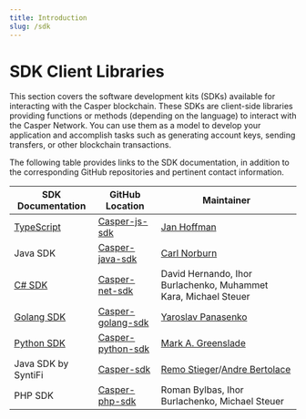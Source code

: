 ```yaml
---
title: Introduction
slug: /sdk
---
```


# SDK Client Libraries

This section covers the software development kits (SDKs) available for interacting with the Casper blockchain. These SDKs are client-side libraries providing functions or methods (depending on the language) to interact with the Casper Network. You can use them as a model to develop your application and accomplish tasks such as generating account keys, sending transfers, or other blockchain transactions.

The following table provides links to the SDK documentation, in addition to the corresponding GitHub repositories and pertinent contact information.

| SDK Documentation      | GitHub Location      | Maintainer |
| ---------------------- | -------------------- | ---------- |
|[TypeScript](dapp-dev-guide/building-dapps/sdk/script-sdk) | [Casper-js-sdk](https://github.com/casper-ecosystem/casper-js-sdk/)| [Jan Hoffman](mailto:jan@hfmn.pl) |
|Java SDK | [Casper-java-sdk](https://github.com/casper-network/casper-java-sdk/)| [Carl Norburn](mailto:carl.norburn@gmail.com)|
|[C# SDK](/dapp-dev-guide/building-dapps/sdk/csharp-sdk)|[Casper-net-sdk](https://github.com/make-software/casper-net-sdk)|David Hernando, Ihor Burlachenko, Muhammet Kara, Michael Steuer|
|[Golang SDK](/dapp-dev-guide/building-dapps/sdk/go-sdk) |[Casper-golang-sdk](https://github.com/casper-ecosystem/casper-golang-sdk/)|[Yaroslav Panasenko](mailto:yar.panasenko@gmail.com)|
|[Python SDK](/dapp-dev-guide/building-dapps/sdk/python-sdk) |[Casper-python-sdk](https://github.com/casper-network/casper-python-sdk/)|[Mark A. Greenslade](mailto:mark@casper.network)|
|Java SDK by SyntiFi|[Casper-sdk](https://github.com/syntifi/casper-sdk)|[Remo Stieger](mailto:remo@syntifi.com)/[Andre Bertolace](mailto:andre@syntifi.com)|
|PHP SDK|[Casper-php-sdk](https://github.com/make-software/casper-php-sdk)|Roman Bylbas, Ihor Burlachenko, Michael Steuer|
